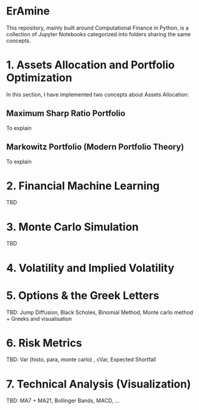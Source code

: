 # ErAmine

This repository, mainly built around Computational Finance in Python, is a collection of Jupyter Notebooks categorized into folders sharing the same concepts.

# 1. Assets Allocation and Portfolio Optimization

In this section, I have implemented two concepts about Assets Allocation:
## Maximum Sharp Ratio Portfolio

To explain

## Markowitz Portfolio (Modern Portfolio Theory)

To explain

# 2. Financial Machine Learning

TBD

# 3. Monte Carlo Simulation

TBD

# 4. Volatility and Implied Volatility



# 5. Options & the Greek Letters

TBD: Jump Diffusion, Black Scholes, Binomial Method, Monte carlo method + Greeks and visualisation

# 6. Risk Metrics

TBD: Var (histo, para, monte carlo) , cVar, Expected Shortfall

# 7. Technical Analysis (Visualization)

TBD: MA7 + MA21, Bollinger Bands, MACD, ...
